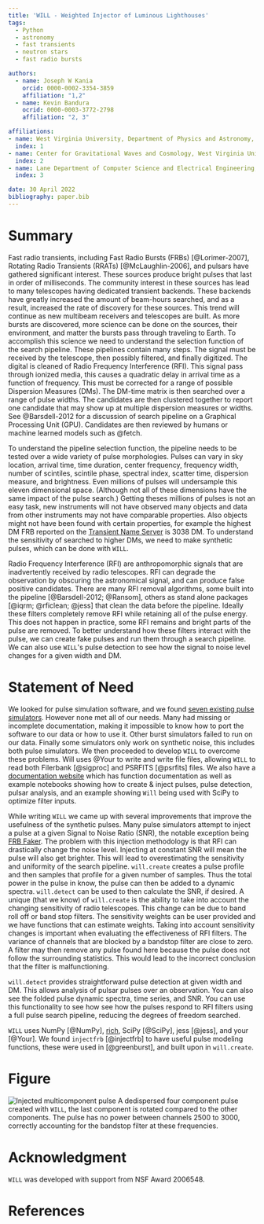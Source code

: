 ```yaml
---
title: 'WILL - Weighted Injector of Luminous Lighthouses'
tags:
  - Python
  - astronomy
  - fast transients
  - neutron stars
  - fast radio bursts

authors:
  - name: Joseph W Kania
    orcid: 0000-0002-3354-3859
    affiliation: "1,2"
  - name: Kevin Bandura
    ocrid: 0000-0003-3772-2798
    affiliation: "2, 3"

affiliations:
- name: West Virginia University, Department of Physics and Astronomy, P. O. Box 6315, Morgantown 26506, WV, USA
  index: 1
- name: Center for Gravitational Waves and Cosmology, West Virginia University, Chestnut Ridge Research Building, Morgantown 26506, WV, USA
  index: 2
- name: Lane Department of Computer Science and Electrical Engineering, 1220 Evansdale Drive, PO Box 6109, Morgantown, WV 26506, USA
  index: 3

date: 30 April 2022
bibliography: paper.bib
---
```

 
# Summary
Fast radio transients, including Fast Radio Bursts (FRBs) [@Lorimer-2007], Rotating Radio Transients (RRATs) [@McLaughlin-2006], and pulsars have gathered
significant interest. These sources produce bright pulses that last in order of milliseconds. The community interest in these sources has lead to
many telescopes having dedicated transient backends. These backends have greatly increased the amount of beam-hours searched, and as a result,
increased the rate of discovery for these sources. This trend will continue as new multibeam receivers and telescopes are built. As more bursts
are discovered, more science can be done on the sources, their environment, and matter the bursts pass through traveling to Earth. To accomplish
this science we need to understand the selection function of the search pipeline. These pipelines contain many steps. The signal must be received
by the telescope, then possibly filtered, and finally digitized. The digital is cleaned of Radio Frequency Interference (RFI). This signal
pass through ionized media, this causes a quadratic delay in arrival time as a function of frequency. This must be corrected for a range of possible
Dispersion Measures (DMs). The DM-time matrix is then searched over a range of pulse widths. The candidates are then clustered together to report
one candidate that may show up at multiple dispersion measures or widths. See @Barsdell-2012 for a discussion of search pipeline
on a Graphical Processing Unit (GPU). Candidates are then reviewed by humans or machine learned models such as @fetch.

To understand the pipeline selection function, the pipeline needs to be tested over a wide variety of pulse morphologies.
Pulses can vary in sky location, arrival time, time duration, center frequency, frequency width, number of scintiles, scintile phase, spectral index, scatter
time,  dispersion measure, and brightness. Even millions of pulses will undersample this eleven dimensional space. (Although not all of these dimensions have the
same impact of the pulse search.) Getting theses millions of pulses is not an easy task, new instruments will not have observed many objects and
data from other instruments may not have comparable properties. Also objects might not have been found with certain properties, for example the
highest DM FRB reported on the [Transient Name Server](https://www.wis-tns.org/) is 3038 DM. To understand the sensitivity of searched to
higher DMs, we need to make synthetic pulses, which can be done with `WILL`.

Radio Frequency Interference (RFI) are anthropomorphic signals that are inadvertently received by radio telescopes. RFI can
degrade the observation by obscuring the astronomical signal, and can produce false positive candidates. There are many RFI removal
algorithms, some built into the pipeline [@Barsdell-2012; @Ransom], others as stand alone packages [@iqrm; @rficlean; @jess] that
clean the data before the pipeline. Ideally these filters completely remove RFI while retaining all of the pulse energy. This does not
happen in practice, some RFI remains and bright parts of the pulse are removed. To better understand how these filters interact with
the pulse, we can create fake pulses and run them through a search pipeline. We can also use `WILL`'s pulse detection to see how
the signal to noise level changes for a given width and DM.

# Statement of Need
We looked for pulse simulation software, and we found [seven existing pulse simulators](https://github.com/josephwkania/will#single-pulses).
However none met all of our needs. Many had missing or incomplete documentation, making it impossible to know how to port the software to our
data or how to use it. Other burst simulators failed to run on our data. Finally some simulators only work on synthetic noise, this includes both
pulse simulators. We then proceeded to develop `WILL` to overcome these problems. Will uses @Your to write and write file files, allowing
`WILL` to read both Filerbank [@sigproc] and PSRFITS [@psrfits] files. We also have a [documentation website](https://josephwkania.github.io/will/) 
which has function
documentation as well as example notebooks showing how to create & inject pulses, pulse detection, pulsar analysis, and an example showing `Will`
being used with SciPy to optimize filter inputs.
 
While writing `WILL` we came up with several improvements that improve the usefulness of the synthetic pulses. Many pulse simulators attempt
to inject a pulse at a given Signal to Noise Ratio (SNR), the notable exception being [FRB Faker](https://gitlab.com/houben.ljm/frb-faker).
The problem with this injection methodology is that RFI can drastically change the noise level. Injecting at constant SNR will mean the
pulse will also get brighter. This will lead to overestimating the sensitivity and uniformity of the search pipeline. `will.create` creates a pulse
profile and then samples that profile for a given number of samples. Thus the total power in the pulse in know, the pulse can then be added
to a dynamic spectra. `will.detect` can  be used to then calculate the SNR, if desired.
A unique (that we know) of `will.create` is the ability to take into account the changing sensitivity of radio telescopes. This change can be
due to band roll off or band stop filters. The sensitivity weights can be user provided and we have functions that can estimate weights.
Taking into account sensitivity changes is important when evaluating the effectiveness of RFI filters. The variance of channels that are
blocked by a bandstop filter are close to zero. A filter may then remove any pulse found here because the pulse does not follow the surrounding
statistics. This would lead to the incorrect conclusion that the filter is malfunctioning.
 
`will.detect` provides straightforward pulse detection at given width and DM. This allows analysis of pulsar pulses over an observation.
You can also see the folded pulse dynamic spectra, time series, and SNR. You can use this functionality to see how see how the pulses
respond to RFI filters using a full pulse search pipeline, reducing the degrees of freedom searched.

`WILL` uses NumPy [@NumPy], [rich](https://github.com/Textualize/rich), SciPy [@SciPy], jess [@jess], and your [@Your].
We found `injectfrb` [@injectfrb] to have useful pulse modeling functions, these were used in [@greenburst], and built
upon in `will.create`.  

# Figure

![Injected multicomponent pulse
](https://github.com/josephwkania/will/blob/master/examples/Multi-Component_Pulse.png?raw=true)
A dedispersed four component pulse created with `WILL`, the last component is rotated compared to the other components. 
The pulse has no power between channels 2500 to 3000, correctly accounting for the bandstop filter at these frequencies.


# Acknowledgment
`WILL` was developed with support from NSF Award 2006548.

# References